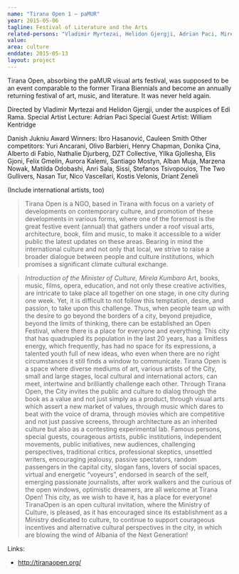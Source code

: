```yaml
---
name: "Tirana Open 1 – paMUR"
year: 2015-05-06
tagline: Festival of Literature and the Arts
related-persons: "Vladimir Myrtezai, Helidon Gjergji, Adrian Paci, Mirela Kumbaro, Ibro Hasanović, Cauleen Smith, Alban Muja, Anri Sala, Driant Zeneli, Matilda Odobashi, Mirela Kumbaro, Edi Rama, Yllka Gjollesha"
value:
area: culture
enddate: 2015-05-13
layout: project
---
```


Tirana Open, absorbing the paMUR visual arts festival, was supposed to be an event comparable to the former Tirana Biennials and become an annually returning festival of art, music, and literature. It was never held again.

Directed by Vladimir Myrtezai and Helidon Gjergji, under the auspices of Edi Rama.
Special Artist Lecture: Adrian Paci
Special Guest Artist: William Kentridge

Danish Jukniu Award
Winners: Ibro Hasanović, Cauleen Smith
Other competitors: Yuri Ancarani, Olivo Barbieri, Henry Chapman, Donika Çina, Alberto di Fabio, Nathalie Djurberg, DZT Collective, Yllka Gjollesha, Elis Gjoni, Felix Gmelin, Aurora Kalemi, Santiago Mostyn, Alban Muja, Marzena Nowak, Matilda Odobashi, Anri Sala, Sissi, Stefanos Tsivopoulos, The Two Gullivers, Nasan Tur, Nico Vascellari, Kostis Velonis, Driant Zeneli

(Include international artists, too)


>Tirana Open is a NGO, based in Tirana with focus on a variety of developments on contemporary culture, and promotion of these developments in various forms, where one of the foremost is the great festive event (annual) that gathers under a roof visual arts, architecture, book, film and music, to make it accessible to a wider public the latest updates on these areas.
Bearing in mind the international culture and not only that local, we strive to raise a broader dialogue between people and culture institutions, which promises a significant climate cultural exchange.

>*Introduction of the Minister of Culture, Mirela Kumbaro*
Art, books, music, films, opera, education, and not only these creative activities, are intricate to take place all together on one stage, in one city during one week.
Yet, it is difficult to not follow this temptation, desire, and passion, to take upon this challenge.
Thus, when people team up with the desire to go beyond the borders of a city, beyond prejudice, beyond the limits of thinking, there can be established an Open Festival, where there is a place for everyone and everything.
This city that has quadrupled its population in the last 20 years, has a limitless energy, which frequently, has had no space for its expressions, a talented youth full of new ideas, who even when there are no right circumstances it still finds a window to communicate.
Tirana Open is a space where diverse mediums of art, various artists of the City, small and large stages, local cultural and international actors, can meet, intertwine and brilliantly challenge each other.
Through Tirana Open, the City invites the public and culture to dialog through the book as a value and not just simply as a product, through visual arts which assert a new market of values, through music which dares to beat with the voice of drama, through movies which are competitive and not just passive screens, through architecture as an inherited culture but also as a contesting experimental lab.
Famous persons, special guests, courageous artists, public institutions, independent movements, public initiatives, new audiences, challenging perspectives, traditional critics, professional skeptics, unsettled writers, encouraging  jealousy, passive spectators, random passengers in the capital city, slogan fans, lovers of social spaces, virtual and energetic “voyeurs”, endorsed in search of the self, emerging passionate journalists, after work walkers and the curious of the open windows, optimistic dreamers, are all welcome at Tirana Open!
This city, as we wish to have it, has a place for everyone! TiranaOpen is an open cultural invitation, where the Ministry of Culture, is pleased, as it has encouraged since its establishment as a Ministry dedicated to culture, to continue to support courageous incentives and alternative cultural perspectives in the city, in which are blowing the wind of Albania of the Next Generation!

Links:
* <http://tiranaopen.org/>
